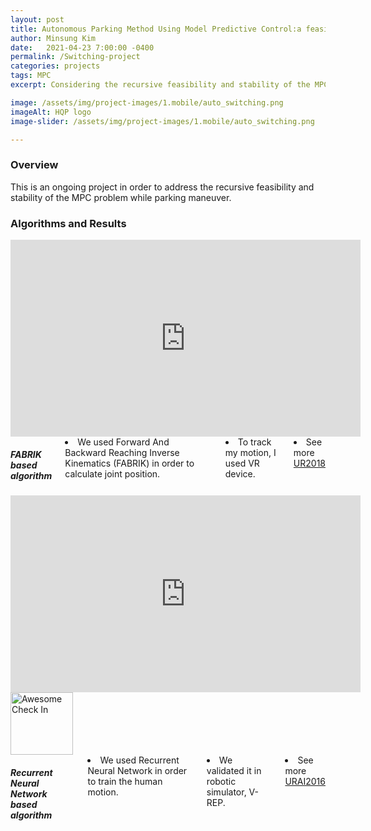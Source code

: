 ```yaml
---
layout: post
title: Autonomous Parking Method Using Model Predictive Control:a feasibility and stability study 
author: Minsung Kim
date:   2021-04-23 7:00:00 -0400
permalink: /Switching-project
categories: projects
tags: MPC
excerpt: Considering the recursive feasibility and stability of the MPC problem while parking maneuver  

image: /assets/img/project-images/1.mobile/auto_switching.png
imageAlt: HQP logo
image-slider: /assets/img/project-images/1.mobile/auto_switching.png

---
```

### Overview
This is an ongoing project in order to address the recursive feasibility and stability of the MPC problem while parking maneuver.

### Algorithms and Results
<div class="row projects-display">
	<div class="six columns">
        <div class="video-container">
            <iframe width="560" height="315" src="https://youtu.be/KJVo_7RSWbk" frameborder="0" allowfullscreen></iframe>
        </div>
	</div>
</div>
<div class="row projects-display">
	<div class="six columns">
		<h5> FABRIK based algorithm</h5>
		<li> We used Forward And Backward Reaching Inverse Kinematics (FABRIK) in order to calculate joint position.  </li>
		<li> To track my motion, I used VR device.</li>
		<li> See more <a href="{{site.url}}/UR2018"> UR2018</a> </li>
	</div>
	<div class="six columns">
        <div class="video-container">
            <iframe width="560" height="315" src="https://www.youtube.com/embed/PfxoOjAHuBw" frameborder="0" allowfullscreen></iframe>
        </div>
	</div>
</div>
<div class="row projects-display">
	<div class="six columns">
		<div class="images">
			<img alt="Awesome Check In" height="100" src="{{ site.url }}/assets/img/project-images/7.imitation/rnn.png">
		</div>
	</div>
	<div class="six columns">
		<h5> Recurrent Neural Network based algorithm</h5>
		<li> We used Recurrent Neural Network in order to train the human motion.  </li>
		<li> We validated it in robotic simulator, V-REP. </li>
		<li> See more <a href="{{site.url}}/URAI2016"> URAI2016</a> </li> 
	</div>
</div>

